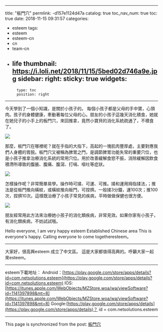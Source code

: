 
---
title: "板門穴"
permlink: -d157e1124d47a
catalog: true
toc_nav_num: true
toc: true
date: 2018-11-15 09:31:57
categories:
- esteem
tags:
- esteem
- esteem-cn
- cn
- team-cn
- life
thumbnail: https://i.loli.net/2018/11/15/5bed02d746a9e.jpg
sidebar:
    right:
        sticky: true
widgets:
    -
        type: toc
        position: right
---


今天學到了一個小知識，是關於小孩子的。
每個小孩子都是父母的手中寶，心頭肉。孩子的身體健康，牽動著每位父母的心。朋友的小孩子這幾天消化積食，她就在她兒子的小手上的板門穴，來回推拿，竟然小寶貝的消化系統疏通了，不積食了。



![](https://i.loli.net/2018/11/15/5bed02d746a9e.jpg)



那麼，板門穴在哪裡呢？就在手指的大指下，高起的一塊肌肉豐厚處，主要對應我們人身體的胃脘。板門穴又被稱為脾胃之門，是調節脾胃功能失常的重要穴位，也是小孩子推拿治療消化系統的常用穴位。用於改善緩解食慾不振，消除緩解因飲食積滯所導致的腹脹、腹痛、腹瀉、打嗝、嘔吐等症狀。



![](https://i.loli.net/2018/11/15/5bed02ff2e0f2.jpg)



怎樣操作呢？非常簡單易學。操作時可揉、可運、可推。揉和運用拇指揉法，；推法是從板門推向橫紋，或橫紋推向板門，可捏擠。一般揉3分鐘，運100次；推100次，捏擠10次。這樣既治療了小孩子常見的疾病，平時做做保健也很方便。



![](https://i.loli.net/2018/11/15/5bed032addc49.jpg)



朋友經常用此方法來治療她小孩子的消化類疾病，非常見效。如果你家有小孩子，有消化類疾病，不妨試試哦。






Hello everyone, I am very happy esteem Established Chinese area
This is everyone's happy. Calling everyone to come togetheresteem。

---

大家好，很高興esteem 成立了中文區。
這是大家都值得高興的。呼籲大家一起來esteem。

---

esteem下載地址：
Android：[https://play.google.com/store/apps/details?id=com.netsolutions.esteem](https://play.google.com/store/apps/details?id=com.netsolutions.esteem)
IOS:[https://itunes.apple.com/WebObjects/MZStore.woa/wa/viewSoftware?id=1141397898&mt=8](https://itunes.apple.com/WebObjects/MZStore.woa/wa/viewSoftware?id=1141397898&mt=8)
Google:[https://play.google.com/store/apps/details](https://play.google.com/store/apps/details)？ id = com.netsolutions.esteem

- - -

This page is synchronized from the post: [板門穴](https://steemit.com/@sunai/-d157e1124d47a)
